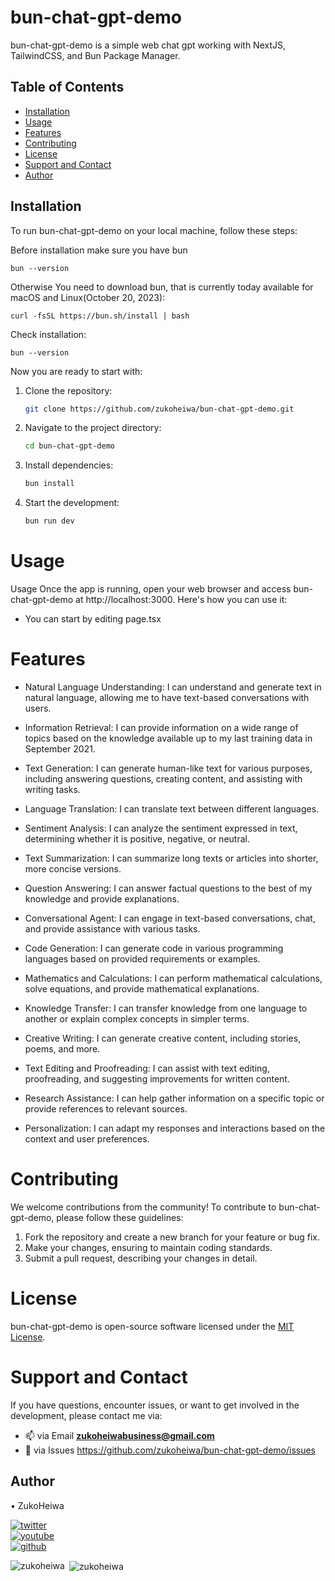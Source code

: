 # bun-chat-gpt-demo

bun-chat-gpt-demo is a simple web chat gpt working with NextJS, TailwindCSS, and Bun Package Manager.

## Table of Contents

- [Installation](#installation)
- [Usage](#usage)
- [Features](#features)
- [Contributing](#contributing)
- [License](#license)
- [Support and Contact](#support-and-contact)
- [Author](#author)
## Installation

To run bun-chat-gpt-demo on your local machine, follow these steps:

Before installation make sure you have bun
```
bun --version
```

Otherwise You need to download bun, that is currently today available for macOS and Linux(October 20, 2023):

```
curl -fsSL https://bun.sh/install | bash
```
Check installation:

```
bun --version
```

Now you are ready to start with:

1. Clone the repository:

    ```bash
   git clone https://github.com/zukoheiwa/bun-chat-gpt-demo.git
    ```
2. Navigate to the project directory:

    ```bash
    cd bun-chat-gpt-demo
    ```
3. Install dependencies:
    ```bash
    bun install
    ```

4. Start the development:
    ```bash
    bun run dev
    ```

# Usage
Usage
Once the app is running, open your web browser and access bun-chat-gpt-demo at http://localhost:3000. Here's how you can use it:

- You can start by editing page.tsx

# Features
- Natural Language Understanding: I can understand and generate text in natural language, allowing me to have text-based conversations with users.

- Information Retrieval: I can provide information on a wide range of topics based on the knowledge available up to my last training data in September 2021.

- Text Generation: I can generate human-like text for various purposes, including answering questions, creating content, and assisting with writing tasks.

- Language Translation: I can translate text between different languages.

- Sentiment Analysis: I can analyze the sentiment expressed in text, determining whether it is positive, negative, or neutral.

- Text Summarization: I can summarize long texts or articles into shorter, more concise versions.

- Question Answering: I can answer factual questions to the best of my knowledge and provide explanations.

- Conversational Agent: I can engage in text-based conversations, chat, and provide assistance with various tasks.

- Code Generation: I can generate code in various programming languages based on provided requirements or examples.

- Mathematics and Calculations: I can perform mathematical calculations, solve equations, and provide mathematical explanations.

- Knowledge Transfer: I can transfer knowledge from one language to another or explain complex concepts in simpler terms.

- Creative Writing: I can generate creative content, including stories, poems, and more.

- Text Editing and Proofreading: I can assist with text editing, proofreading, and suggesting improvements for written content.

- Research Assistance: I can help gather information on a specific topic or provide references to relevant sources.

- Personalization: I can adapt my responses and interactions based on the context and user preferences. 

# Contributing
We welcome contributions from the community! To contribute to bun-chat-gpt-demo, please follow these guidelines:
1. Fork the repository and create a new branch for your feature or bug fix.
2. Make your changes, ensuring to maintain coding standards.
3. Submit a pull request, describing your changes in detail.

# License
bun-chat-gpt-demo is open-source software licensed under the [MIT License](https://choosealicense.com/licenses/mit/).

# Support and Contact
If you have questions, encounter issues, or want to get involved in the development, please contact me via:
- 📫 via Email **zukoheiwabusiness@gmail.com**
- 📄 via Issues https://github.com/zukoheiwa/bun-chat-gpt-demo/issues 

## Author
&#8226; ZukoHeiwa
<div>
<a href="https://www.youtube.com/channel/UCt3X0lR50_2yqdj9o3LUpKA" target="blank">
  <img src="https://img.shields.io/badge/@ZukoHeiwa-blue?style=for-the-badge&logo=twitter" alt="twitter" />
</a>
<br>
<a href="https://twitter.com/ZukoHeiwa" target="blank">
  <img src="https://img.shields.io/badge/@ZukoHeiwa-red?style=for-the-badge&logo=youtube" alt="youtube" />
</a>
<br>
<a href="https://github.com/ZukoHeiwa" target="blank">
  <img src="https://img.shields.io/badge/@ZukoHeiwa-black?style=for-the-badge&logo=github" alt="github" />
</a>
</div>

<p><img align="left" src="https://github-readme-stats.vercel.app/api/top-langs?username=zukoheiwa&show_icons=true&locale=en&layout=compact" alt="zukoheiwa" /></p>

<p>&nbsp;<img align="center" src="https://github-readme-stats.vercel.app/api?username=zukoheiwa&show_icons=true&locale=en" alt="zukoheiwa" /></p>
